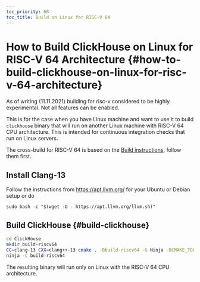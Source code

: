 ```yaml
---
toc_priority: 68
toc_title: Build on Linux for RISC-V 64
---
```


# How to Build ClickHouse on Linux for RISC-V 64 Architecture {#how-to-build-clickhouse-on-linux-for-risc-v-64-architecture}

As of writing (11.11.2021) building for risc-v considered to be highly experimental. Not all features can be enabled.

This is for the case when you have Linux machine and want to use it to build `clickhouse` binary that will run on another Linux machine with RISC-V 64 CPU architecture. This is intended for continuous integration checks that run on Linux servers.

The cross-build for RISC-V 64 is based on the [Build instructions](../development/build.md), follow them first.

## Install Clang-13

Follow the instructions from https://apt.llvm.org/ for your Ubuntu or Debian setup or do
```
sudo bash -c "$(wget -O - https://apt.llvm.org/llvm.sh)"
```

## Build ClickHouse {#build-clickhouse}

``` bash
cd ClickHouse
mkdir build-riscv64
CC=clang-13 CXX=clang++-13 cmake . -Bbuild-riscv64 -G Ninja -DCMAKE_TOOLCHAIN_FILE=cmake/linux/toolchain-riscv64.cmake -DGLIBC_COMPATIBILITY=OFF -DENABLE_LDAP=OFF -DOPENSSL_NO_ASM=ON -DENABLE_JEMALLOC=ON -DENABLE_PARQUET=OFF -DUSE_INTERNAL_PARQUET_LIBRARY=OFF -DENABLE_ORC=OFF -DUSE_INTERNAL_ORC_LIBRARY=OFF -DUSE_UNWIND=OFF -DUSE_INTERNAL_PROTOBUF_LIBRARY=ON -DENABLE_GRPC=OFF -DUSE_INTERNAL_GRPC_LIBRARY=OFF -DENABLE_HDFS=OFF -DUSE_INTERNAL_HDFS3_LIBRARY=OFF -DENABLE_MYSQL=OFF -DUSE_INTERNAL_MYSQL_LIBRARY=OFF
ninja -C build-riscv64
```

The resulting binary will run only on Linux with the RISC-V 64 CPU architecture.
